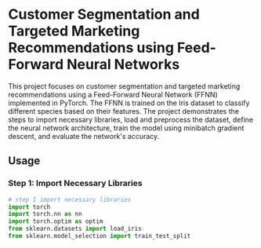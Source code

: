 # Customer Segmentation and Targeted Marketing Recommendations using Feed-Forward Neural Networks

This project focuses on customer segmentation and targeted marketing recommendations using a Feed-Forward Neural Network (FFNN) implemented in PyTorch. The FFNN is trained on the Iris dataset to classify different species based on their features. The project demonstrates the steps to import necessary libraries, load and preprocess the dataset, define the neural network architecture, train the model using minibatch gradient descent, and evaluate the network's accuracy.

## Usage

### Step 1: Import Necessary Libraries

```python
# step 1 import necessary libraries
import torch
import torch.nn as nn
import torch.optim as optim
from sklearn.datasets import load_iris
from sklearn.model_selection import train_test_split
